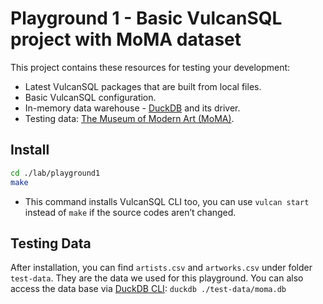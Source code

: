 # Playground 1 - Basic VulcanSQL project with MoMA dataset

This project contains these resources for testing your development:

- Latest VulcanSQL packages that are built from local files.
- Basic VulcanSQL configuration.
- In-memory data warehouse - [DuckDB](https://duckdb.org/) and its driver.
- Testing data: [The Museum of Modern Art (MoMA)](https://github.com/MuseumofModernArt/collection).

## Install

```bash
cd ./lab/playground1
make
```

- This command installs VulcanSQL CLI too, you can use `vulcan start` instead of `make` if the source codes aren’t changed.

## Testing Data

After installation, you can find `artists.csv` and `artworks.csv` under folder `test-data`. They are the data we used for this playground. You can also access the data base via [DuckDB CLI](https://duckdb.org/docs/api/cli): `duckdb ./test-data/moma.db`

